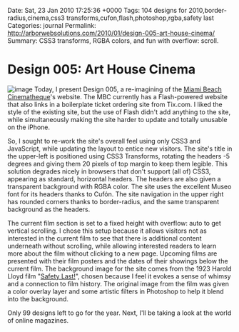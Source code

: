 Date: Sat, 23 Jan 2010 17:25:36 +0000
Tags: 104 designs for 2010,border-radius,cinema,css3 transforms,cufon,flash,photoshop,rgba,safety last
Categories: journal
Permalink: http://arborwebsolutions.com/2010/01/design-005-art-house-cinema/
Summary: CSS3 transforms, RGBA colors, and fun with overflow: scroll.

# Design 005: Art House Cinema

![image][] Today, I present Design 005, a re-imagining of the [Miami
Beach Cinematheque][]'s website. The MBC currently has a Flash-powered
website that also links in a boilerplate ticket ordering site from
Tix.com. I liked the style of the existing site, but the use of Flash
didn't add anything to the site, while simultaneously making the site
harder to update and totally unusable on the iPhone. 

So, I sought to
re-work the site's overall feel using only CSS3 and JavaScript, while
updating the layout to entice new visitors. The site's title in the
upper-left is positioned using CSS3 Transforms, rotating the headers -5
degrees and giving them 20 pixels of top margin to keep them legible.
This solution degrades nicely in browsers that don't support (all of)
CSS3, appearing as standard, horizontal headers. The headers are also
given a transparent background with RGBA color. The site uses the
excellent Museo font for its headers thanks to Cufón. The site
navigation in the upper right has rounded corners thanks to
border-radius, and the same transparent background as the headers. 

The
current film section is set to a fixed height with overflow: auto to get
vertical scrolling. I chose this setup because it allows visitors not as
interested in the current film to see that there is additional content
underneath without scrolling, while allowing interested readers to learn
more about the film without clicking to a new page. Upcoming films are
presented with their film posters and the dates of their showings below
the current film. The background image for the site comes from the 1923
Harold Lloyd film "[Safety Last!][]", chosen because I feel it evokes a
sense of whimsy and a connection to film history. The original image
from the film was given a color overlay layer and some artistic filters
in Photoshop to help it blend into the background. 

Only 99 designs left
to go for the year. Next, I'll be taking a look at the world of online
magazines.

  [image]: /attachments/Miami-Beach-Cinematheque-300x255.jpg
    "Miami Beach Cinematheque"
  [Miami Beach Cinematheque]: http://www.mbcinema.com
  [Safety Last!]: http://www.imdb.com/title/tt0014429/
